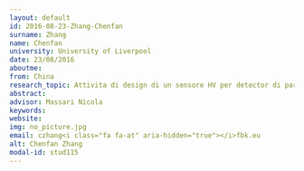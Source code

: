 ```yaml
---
layout: default 
id: 2016-08-23-Zhang-Chenfan
surname: Zhang
name: Chenfan
university: University of Liverpool
date: 23/08/2016
aboutme: 
from: China
research_topic: Attivita di design di un sensore HV per detector di particelle
abstract: 
advisor: Massari Nicola
keywords: 
website: 
img: no_picture.jpg
email: czhang<i class="fa fa-at" aria-hidden="true"></i>fbk.eu
alt: Chenfan Zhang
modal-id: stud115
---
```

